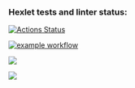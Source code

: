 ### Hexlet tests and linter status:

[![Actions Status](https://github.com/bea00811/backend-project-46/workflows/hexlet-check/badge.svg)](https://github.com/bea00811/backend-project-46/actions)

[![example workflow](https://github.com/bea00811/backend-project-46/actions/workflows/test.yml/badge.svg)](https://github.com/bea00811/backend-project-46/actions/workflows/test.yml)

<a href="https://codeclimate.com/github/bea00811/backend-project-46/maintainability"><img src="https://api.codeclimate.com/v1/badges/c52c72e0fc0292e7640e/maintainability" /></a>

<a href="https://asciinema.org/a/fzxmYAin8ZGDSTonQmpDiEced" target="_blank"><img src="https://asciinema.org/a/fzxmYAin8ZGDSTonQmpDiEced.svg" /></a>
